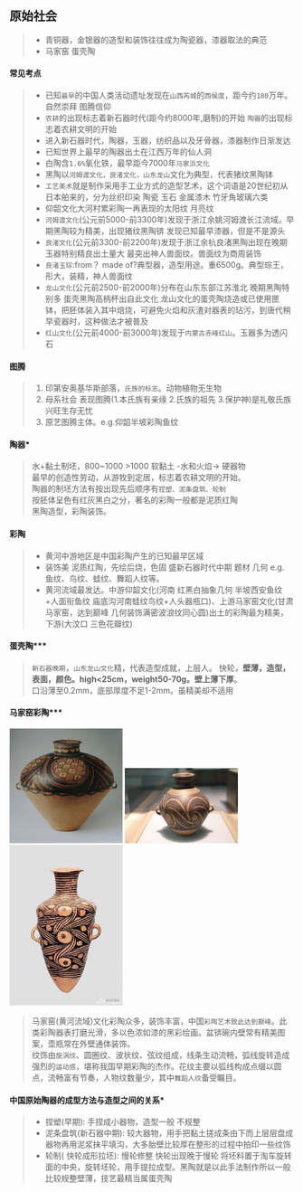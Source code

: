 **原始社会**
----------------------------------------------------------------------------------------
> - 青铜器，金银器的造型和装饰往往成为陶瓷器，漆器取法的典范
> - 马家窑 蛋壳陶

#### 常见考点
> - 已知`最早`的中国人类活动遗址发现在`山西芮城`的`西侯度`，距今约`180`万年。自然崇拜 图腾信仰
> - `农耕`的出现标志着新石器时代(距今约8000年,磨制)的开始 `陶器`的出现标志着农耕文明的开始
> - 进入新石器时代，陶器，玉器，纺织品以及牙骨器，漆器制作日渐发达
> - 已知世界上最早的陶器出土在江西万年的仙人洞
> - 白陶含`1.6%`氧化铁，最早距今7000年`马家浜文化`
> - 黑陶以`河姆渡文化，良渚文化，山东龙山`文化为典型，代表猪纹黑陶钵
> - `工艺美术`就是制作采用手工业方式的造型艺术，这个词语是20世纪初从日本舶来的，分为丝织印染 陶瓷 玉石 金属漆木 竹牙角玻璃六类
> - 仰韶文化大河村累彩陶一再表现的太阳纹 月亮纹
> - `河姆渡文化`(公元前5000-前3300年)发现于浙江余姚河姆渡长江流域。早期黑陶较为精美，出现猪纹黑陶锛 发现已知最早漆器，但是不是源头
> - `良渚文化`(公元前3300-前2200年)发现于浙江余杭良渚黑陶出现在晚期 玉器特别精良出土量大 最突出神人兽面纹。兽面纹为商周装饰
> - `良渚玉琮`:from？ made of?典型器，造型用途。重6500g。典型琮王，形大，装精，神人兽面纹
> - `龙山文化`(公元前2500-前2000年)分布在山东东部江苏淮北 晚期黑陶特别多 蛋壳黑陶高柄杯出自此文化 龙山文化的蛋壳陶烧造或已使用匣钵，把胚体装入其中焙烧，可避免火焰和灰渣对器表的玷污，到唐代稍早瓷器时，这种做法才被普及
> - `红山文化`(公元前4000-前3000年)发现于`内蒙古赤峰红山`。玉器多为透闪石

#### 图腾
> 1. 印第安奥基华斯部落，`氏族的标志`。动物植物无生物  
> 2. 母系社会 表现图腾(1.本氏族有亲缘 2.氏族的祖先 3.保护神)是礼敬氏族兴旺生存无忧
> 3. 原艺图腾主体。e.g.仰韶半坡彩陶鱼纹

#### 陶器*
> 水+黏土制坯，800~1000 >1000 软黏土 -水和火焰-> 硬器物  
> 最早的创造性劳动，从游牧到定居，标志着农耕文明的开始。  
> 陶器的制坯方法有按出现先后顺序有`捏塑、泥条盘筑、轮制`    
> 按胚体呈色有红灰黑白之分，著名的彩陶一般都是泥质红陶  
> 黑陶造型，彩陶装饰。

#### 彩陶 
> - 黄河中游地区是中国彩陶产生的已知最早区域
> - 装饰美 泥质红陶，先绘后烧，色固  盛新石器时代中期 题材 几何 e.g. 鱼纹、鸟纹、蛙纹、舞蹈人纹等。  
> - 黄河流域最发达。中游仰韶文化(河南 红黑白抽象几何 半坡西安鱼纹+人面衔鱼纹 庙底沟河南蛙纹鸟纹+人头器瓶口)、上游马家窑文化(甘肃马家窑，达到巅峰 几何装饰满密波浪纹同心圆)出土的彩陶最为精美，下游(大汶口 三色花瓣纹)

#### 蛋壳陶***
> `新石器晚期`，`山东龙山文化`精，代表造型成就，上层人。
> 快轮，__壁薄，造型，表面，颜色。high<25cm，weight50-70g。壁上薄下厚__。  
> 口沿薄至0.2mm，底部厚度不足1-2mm。虽精美却不适用

#### 马家窑彩陶***
<div>
	<img src="./assets/马家窑彩陶1.jpeg" width="200px"/>
	<img src="./assets/马家窑彩陶2.jpeg" width="200px"/>
	<img src="./assets/马家窑舞蹈人纹彩陶.jpeg" width="200px"/>
</div>

> 马家窑(黄河流域)文化彩陶众多，装饰丰富，中国`彩陶艺术致此达到巅峰`。此类彩陶器表打磨光滑，多以色浓如漆的黑彩绘画。盆锛碗内壁常有精美图案，壶瓶常在外壁通体装饰。  
> 纹饰由`旋涡纹`、圆圈纹、波状纹、弦纹组成，线条生动流畅，弧线旋转造成强烈的`运动感`，堪称我国早期彩陶的杰作。花纹主要以弧线构成点缀以圆点，流畅富有节奏，人物纹数量少，其中`舞蹈人纹`备受瞩目。  

#### 中国原始陶器的成型方法与造型之间的关系*
> - 捏塑(早期): 手捏成小器物，造型一般 不规整  
> - 泥条盘筑(新石器中期): 较大器物，用手把黏土搓成条由下而上层层盘成器物再用泥浆抹平填沟，大多胎壁比较厚在整形的过程中拍印一些纹饰
> - 轮制( 快轮成形拉坯): 慢轮修整 快轮出现晚于慢轮 将坯料置于淘车旋转面的中央，旋转坯轮，用手提拉成型。黑陶就是以此手法制作所以一般比较规整壁薄，技艺最精当属蛋壳陶